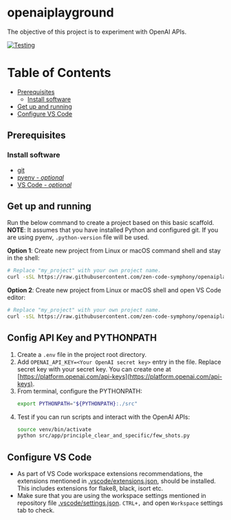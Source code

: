 # openaiplayground

The objective of this project is to experiment with OpenAI APIs.

[![Testing](https://github.com/zen-code-symphony/py-basic-scaffold/actions/workflows/test.yml/badge.svg)](https://github.com/zen-code-symphony/py-basic-scaffold/actions/workflows/test.yml)

# Table of Contents
- [Prerequisites](#prerequisites)
  - [Install software](#install-software)
- [Get up and running](#get-up-and-running)
- [Configure VS Code](#configure-vs-code)


## Prerequisites

### Install software
- [git](https://git-scm.com/downloads)
- [pyenv - _optional_](https://github.com/pyenv/pyenv)
- [VS Code - _optional_](https://code.visualstudio.com/download)


## Get up and running

Run the below command to create a project based on this basic scaffold. **NOTE**: It assumes that you have installed Python and configured git. If you are using pyenv, `.python-version` file will be used.

**Option 1**: Create new project from Linux or macOS command shell and stay in the shell:
```sh
# Replace "my_project" with your own project name.
curl -sSL https://raw.githubusercontent.com/zen-code-symphony/openaiplayground/master/create-project.sh | bash -s my_project && cd my_project && source venv/bin/activate
```

**Option 2**: Create new project from Linux or macOS shell and open VS Code editor:
```sh
# Replace "my_project" with your own project name.
curl -sSL https://raw.githubusercontent.com/zen-code-symphony/openaiplayground/master/create-project.sh | bash -s my_project && cd my_project && code .
```

## Config API Key and PYTHONPATH
1. Create a `.env` file in the project root directory.
2. Add `OPENAI_API_KEY=<Your OpenAI secret key>` entry in the file. Replace secret key with your secret key. You can create one at [https://platform.openai.com/api-keys](https://platform.openai.com/api-keys).
3. From terminal, configure the PYTHONPATH:
    ```sh
    export PYTHONPATH="${PYTHONPATH}:./src"
    ```
4. Test if you can run scripts and interact with the OpenAI APIs:
   ```sh
   source venv/bin/activate
   python src/app/principle_clear_and_specific/few_shots.py
   ```

## Configure VS Code
  - As part of VS Code workspace extensions recommendations, the extensions mentioned in [.vscode/extensions.json](./.vscode/extensions.json), should be installed. This includes extensions for flake8, black, isort etc.
  - Make sure that you are using the workspace settings mentioned in repository file [.vscode/settings.json](./.vscode/settings.json). `CTRL+,` and open `Workspace` settings tab to check.

